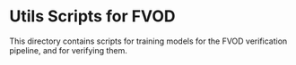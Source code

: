 # Utils Scripts for FVOD

This directory contains scripts for training models for the FVOD verification pipeline, and for verifying them.
